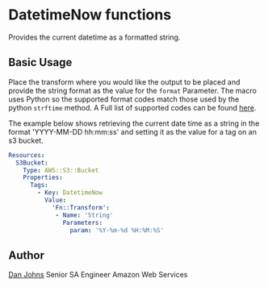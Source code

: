 # DatetimeNow functions

Provides the current datetime as a formatted string.

## Basic Usage

Place the transform where you would like the output to be placed and provide the string format as the value for the
`format` Parameter. The macro uses Python so the supported format codes match those used by the python `strftime` method.
A Full list of supported codes can be found [here](https://docs.python.org/3/library/datetime.html#strftime-and-strptime-format-codes).

The example below shows retrieving the current date time as a string in the format 'YYYY-MM-DD hh:mm:ss' and setting it as the value
for a tag on an s3 bucket.

```yaml
Resources:
  S3Bucket:
    Type: AWS::S3::Bucket
    Properties:
      Tags:
        - Key: DatetimeNow
          Value:
            'Fn::Transform':
             - Name: 'String'
               Parameters:
                 param: '%Y-%m-%d %H:%M:%S'
```

## Author

[Dan Johns](https://github.com/danjhd)
Senior SA Engineer
Amazon Web Services
